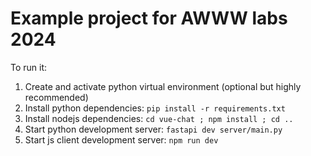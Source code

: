 # Example project for AWWW labs 2024

To run it:
1. Create and activate python virtual environment (optional but highly recommended)
2. Install python dependencies: `pip install -r requirements.txt`
3. Install nodejs dependencies: `cd vue-chat ; npm install ; cd ..`
4. Start python development server: `fastapi dev server/main.py`
5. Start js client development server: `npm run dev`